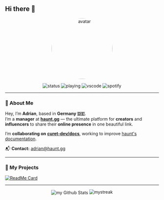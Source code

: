 ## Hi there 👋

<p align="center">
  <img src="https://github.com/xapnat.png" alt="avatar" width="200" style="border-radius: 50%;" />
</p>
<p align="center">
  <img src="https://api.statusbadges.me/badge/status/864135836727508994?simple=true" alt="status" />
  <img src="https://api.statusbadges.me/badge/playing/864135836727508994?simple=true" alt="playing" />
  <img src="https://api.statusbadges.me/badge/vscode/864135836727508994?simple=true" alt="vscode" />
  <img src="https://api.statusbadges.me/badge/spotify/864135836727508994?simple=true" alt="spotify" />
</p>

--- 

### 👋 About Me
Hey, I’m **Adrian**, based in **Germany 🇩🇪**.  
I’m a **manager** at **[haunt.gg](https://haunt.gg)** — the ultimate platform for **creators** and **influencers** to share their **online presence** in one beautiful link.

I’m **collaborating on** [**curet-dev/docs**](https://github.com/curet-dev/docs), working to improve [haunt's documentation](https://help.haunt.gg).

📬 **Contact:** [adrian@haunt.gg](mailto:adrian@haunt.gg)

---

### 🚀 My Projects
[![ReadMe Card](https://github-readme-stats.vercel.app/api/pin/?username=curet-dev&repo=docs)](https://github.com/curet-dev/docs)

---

<p align="center">
<img align="center" src="https://github-readme-stats.vercel.app/api?username=xapnat&include_all_commits=true&count_private=false&show_icons=true&line_height=25&title_color=2B5BBD&icon_color=1124BB&text_color=A1A1A1&bg_color=0,000000,130F40" alt="my Github Stats"/>       

  
  <img src="https://github-readme-streak-stats.herokuapp.com/?user=xapnat&theme=tokyonight" alt="mystreak"/>
</p>






